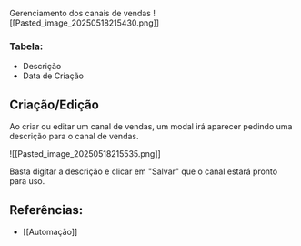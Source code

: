Gerenciamento dos canais de vendas
![[Pasted_image_20250518215430.png]]
### Tabela:
- Descrição
- Data de Criação
## Criação/Edição
Ao criar ou editar um canal de vendas, um modal irá aparecer pedindo uma descrição para o canal de vendas.

![[Pasted_image_20250518215535.png]]

Basta digitar a descrição e clicar em "Salvar" que o canal estará pronto para uso.

## Referências:
- [[Automação]]